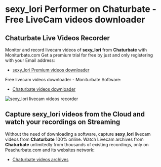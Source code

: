# sexy_lori Performer on Chaturbate - Free LiveCam videos downloader

## Chaturbate Live Videos Recorder

Monitor and record livecam videos of **sexy_lori** from **Chaturbate** with Moniturbate.com
Get a premium trial for free by just and only registering with your Email address:
* [sexy_lori Premium videos downloader](https://moniturbate.com/request-demo-licence-key.html)

Free livecam videos downloader - Moniturbate Software:
* [Chaturbate videos downloader](https://moniturbate.com/moniturbate-download-software.html)

![sexy_lori livecam videos recorder](https://peachurnet.com/templates/moniturbate-software.png)


## Capture sexy_lori videos from the Cloud and watch your recordings on Streaming

Without the need of downloading a software, capture **sexy_lori** livecam videos from **Chaturbate** 100% online.
Watch Livecam archives from **Chaturbate** unlimitedly from thousands of existing recordings, only on Peachurbate.com and its websites network:
* [Chaturbate videos archives](https://peachurnet.com/)